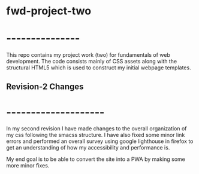 # fwd-project-two
# ---------------

This repo contains my project work (two) for fundamentals of web development. The code consists mainly of CSS assets along with the structural HTML5 which is used to construct my initial webpage templates.

## Revision-2 Changes
# --------------------

In my second revision I have made changes to the overall organization of my css following the smacss structure. I have also fixed some minor link errors and performed an overall survey using google lighthouse in firefox to get an understanding of how my accessibility and performance is.

My end goal is to be able to convert the site into a PWA by making some more minor fixes.
